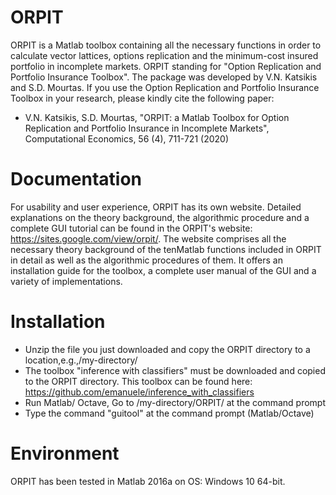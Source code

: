 # ORPIT
ORPIT is a Matlab toolbox containing all the necessary functions in order to calculate vector lattices, options replication and the minimum-cost insured portfolio in incomplete markets. ORPIT standing for "Option Replication and Portfolio Insurance Toolbox". The package was developed by V.N. Katsikis and S.D. Mourtas. If you use the Option Replication and Portfolio Insurance Toolbox in your research, please kindly cite the following paper:
* V.N. Katsikis, S.D. Mourtas, "ORPIT: a Matlab Toolbox for Option Replication and Portfolio Insurance in Incomplete Markets", Computational Economics, 56 (4), 711-721 (2020)

# Documentation
For usability and user experience, ORPIT has its own website. Detailed explanations on the theory background, the algorithmic procedure and a complete GUI tutorial can be found in the ORPIT's website: https://sites.google.com/view/orpit/. 
The website comprises all the necessary theory background of the tenMatlab functions included in ORPIT in detail as well as the algorithmic procedures of them. It offers an installation guide for the toolbox, a complete user manual of the GUI and a variety of implementations.

# Installation
*	Unzip the file you just downloaded and copy the ORPIT directory to a location,e.g.,/my-directory/
*	The toolbox "inference with classifiers" must be downloaded and copied to the ORPIT directory. This toolbox can be found here: https://github.com/emanuele/inference_with_classifiers
*	Run Matlab/ Octave, Go to /my-directory/ORPIT/ at the command prompt
*	Type the command "guitool" at the command prompt (Matlab/Octave)

# Environment
ORPIT has been tested in Matlab 2016a on OS: Windows 10 64-bit.
